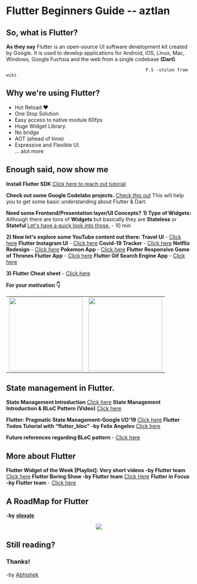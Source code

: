 # Flutter Beginners Guide -- aztlan
## So, what is Flutter?
**As they say** Flutter is an open-source UI software development kit created by Google. It is used to develop applications for Android, iOS, Linux, Mac, Windows, Google Fuchsia and the web from a single codebase **(Dart)**.

													     P.S -stolen from wiki
## Why we're using Flutter?
<ul>
<li>Hot Reload ❤️</li>
<li>One Stop Solution</li>
<li>Easy access to native module 60fps</li>
<li>Huge Widget Library.</li>
<li>No bridge</li>
<li>AOT (ahead of time)</li>
<li>Expressive and Flexible UI.</li>
... alot more
</ul>

## Enough said, now show me 
**Install Flutter SDK**
[Click here to reach out tutorial](https://www.tutorialspoint.com/flutter/flutter_installation.htm)

**Check out some  Google Codelabs projects.**
[Check this out](https://flutter.dev/docs/codelabs) This will help you to get some basic understanding about Flutter & Dart.

**Need some Frontend/Presentation layer/UI Concepts?**
**1) Type of Widgets:** Although there are tons of **Widgets** but basically they are **Stateless** or **Stateful** [Let's have a quick look into those.](https://medium.com/flutter-community/flutter-stateful-vs-stateless-db325309deae) - 10 min

**2) Now let's explore some YouTube content out there:**
**Travel UI** - [Click here](https://www.youtube.com/watch?v=CSa6Ocyog4U)
**Flutter Instagram UI** - [Click here](https://www.youtube.com/watch?v=WYL66RNZpDI)
**Covid-19 Tracker** - [Click here](https://www.youtube.com/watch?v=krU-ASLb8lM)
**Netflix Redesign** -  [Click here](https://www.youtube.com/watch?v=sgfMdhV4HQI)
 **Pokemon App** - [Click here](https://youtu.be/yeXJqZCiwTQ)
**Flutter Responsive Game of Thrones Flutter App** - [Click here](https://youtu.be/c0-dC74Sw9Y)
**Flutter Gif Search Engine App** - [Click here](https://youtu.be/akMH3UOvYu8)

**3) Flutter Cheat sheet** -  [Click here](https://medium.com/flutter-community/flutter-layout-cheat-sheet-5363348d037e)

**For your motivation 👇**
<div style="text-align: center"><table><tr>
  <td style="text-align: center">
<img src="https://camo.githubusercontent.com/23d3c78b0a2b645567630468bd68d54c02c2076a/68747470733a2f2f63646e2e3264696d656e73696f6e732e636f6d2f315f53746172742e676966" width="200"/>
</td>
  <td style="text-align: center">
  <a href="https://twitter.com/BlueAquilae/status/1049315328835182592">
    <img src="https://i.imgur.com/1Xdsp92.gif" width="200"/></a>
</td>
</tr></table></div>


## State management in Flutter.
**State Management Introduction** [Click here](https://medium.com/@azamsharp/introduction-to-state-management-in-flutter-40ff07f00f81)
**State Management Introduction  & BLoC Pattern (Video)** [Click here](https://www.youtube.com/watch?v=jdUBV7AWL2U)

**Flutter: Pragmatic State Management-Google I/O'19** [Click here](https://www.youtube.com/watch?v=d_m5csmrf7I)
**Flutter Todos Tutorial with “flutter_bloc” -by Felix Angelov** [Click here](https://medium.com/flutter-community/flutter-todos-tutorial-with-flutter-bloc-d9dd833f9df3)

**Future references regarding BLoC pattern** - [Click here](https://bloclibrary.dev/#/)

## More about Flutter

**Flutter Widget of the Week [Playlist]: Very short videos -by Flutter team** [Click here](https://www.youtube.com/watch?v=b_sQ9bMltGU&list=PLjxrf2q8roU23XGwz3Km7sQZFTdB996iG)
**Flutter Boring Show -by Flutter team** [Click Here](https://www.youtube.com/watch?v=vqPG1tU6-c0)
**Flutter in Focus -by Flutter team** - [Click here](https://www.youtube.com/watch?v=wgTBLj7rMPM&list=PLjxrf2q8roU2HdJQDjJzOeO6J3FoFLWr2)

## A RoadMap for Flutter 
**-by** [**olexale**](https://github.com/olexale)
<div style="text-align: center">
<img src="https://github.com/olexale/flutter_roadmap/blob/master/images/FlutterRoadmap.png?raw=true"/>
</div>

## Still reading? 
### Thanks!					
-by [Abhishek](https://github.com/iamabhishek229313)
